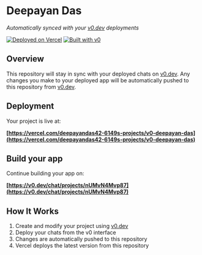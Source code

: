 # Deepayan Das

*Automatically synced with your [v0.dev](https://v0.dev) deployments*

[![Deployed on Vercel](https://img.shields.io/badge/Deployed%20on-Vercel-black?style=for-the-badge&logo=vercel)](https://vercel.com/deepayandas42-6149s-projects/v0-deepayan-das)
[![Built with v0](https://img.shields.io/badge/Built%20with-v0.dev-black?style=for-the-badge)](https://v0.dev/chat/projects/nUMvN4Mvp87)

## Overview

This repository will stay in sync with your deployed chats on [v0.dev](https://v0.dev).
Any changes you make to your deployed app will be automatically pushed to this repository from [v0.dev](https://v0.dev).

## Deployment

Your project is live at:

**[https://vercel.com/deepayandas42-6149s-projects/v0-deepayan-das](https://vercel.com/deepayandas42-6149s-projects/v0-deepayan-das)**

## Build your app

Continue building your app on:

**[https://v0.dev/chat/projects/nUMvN4Mvp87](https://v0.dev/chat/projects/nUMvN4Mvp87)**

## How It Works

1. Create and modify your project using [v0.dev](https://v0.dev)
2. Deploy your chats from the v0 interface
3. Changes are automatically pushed to this repository
4. Vercel deploys the latest version from this repository
